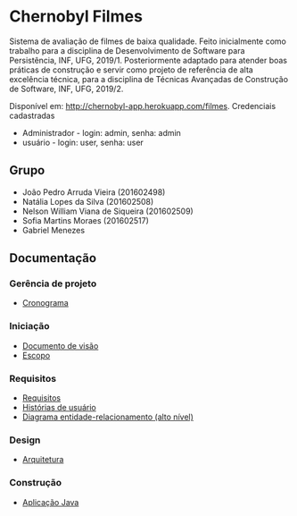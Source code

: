 # Chernobyl Filmes
Sistema de avaliação de filmes de baixa qualidade.
Feito inicialmente como trabalho para a disciplina de Desenvolvimento de Software para Persistência, INF, UFG, 2019/1.
Posteriormente adaptado para atender boas práticas de construção e servir como projeto de referência de alta excelência técnica, para a disciplina de Técnicas Avançadas de Construção de Software, INF, UFG, 2019/2.

Disponível em: http://chernobyl-app.herokuapp.com/filmes. Credenciais cadastradas
- Administrador - login: admin, senha: admin
- usuário - login: user, senha: user

## Grupo

- João Pedro Arruda Vieira (201602498)
- Natália Lopes da Silva (201602508)
- Nelson William Viana de Siqueira (201602509)
- Sofia Martins Moraes (201602517)
- Gabriel Menezes

## Documentação

### Gerência de projeto

- [Cronograma](https://docs.google.com/spreadsheets/d/1RTkmBAa0iqXLzs1RLG9XHIV6dK4q_zkzTWgGgMXveKg/edit?usp=sharing)

### Iniciação 

- [Documento de visão](https://docs.google.com/document/d/1yf0WGvVWtar6l2SbZavi1od1VAaCaFhOjFU0mquFC2A/edit?usp=sharing)
- [Escopo](./Documentos/Escopo.md)

### Requisitos

- [Requisitos](./Documentos/Requisitos.md)
- [Histórias de usuário](./Documentos/Historias%20de%20Usuário.md)
- [Diagrama entidade-relacionamento (alto nível)](./Documentos/DER%20Chernobyl%20Filmes.jpg)

### Design

- [Arquitetura](./Documentos/Arquitetura.md)

### Construção

- [Aplicação Java](./)
